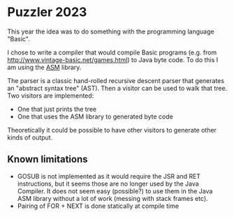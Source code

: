 # Puzzler 2023

This year the idea was to do something with the programming language "Basic".

I chose to write a compiler that would compile Basic programs (e.g. from http://www.vintage-basic.net/games.html)
to Java byte code.  To do this I am using the [ASM](https://asm.ow2.io/) library.

The parser is a classic hand-rolled recursive descent parser that generates an
"abstract syntax tree" (AST).  Then a visitor can be used to walk that tree.  Two
visitors are implemented:

* One that just prints the tree
* One that uses the ASM library to generated byte code

Theoretically it could be possible to have other visitors to generate
other kinds of output.

## Known limitations

* GOSUB is not implemented as it would require the JSR and RET instructions, but it seems those are no longer used by the Java Compiler.
  It does not seem easy (possible?) to use them in the Java ASM library
  without a lot of work (messing with stack frames etc).
* Pairing of FOR + NEXT is done statically at compile time